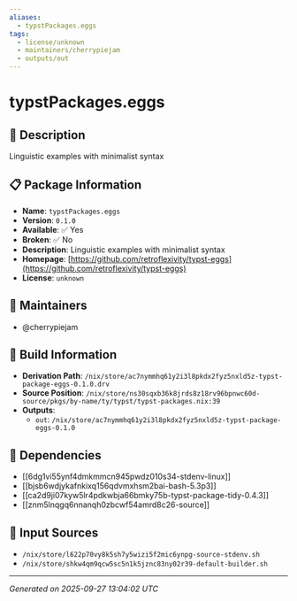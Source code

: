 ```yaml
---
aliases:
  - typstPackages.eggs
tags:
  - license/unknown
  - maintainers/cherrypiejam
  - outputs/out
---
```


# typstPackages.eggs

## 📝 Description

Linguistic examples with minimalist syntax

## 📋 Package Information

- **Name**: `typstPackages.eggs`
- **Version**: `0.1.0`
- **Available**: ✅ Yes
- **Broken**: ✅ No
- **Description**: Linguistic examples with minimalist syntax
- **Homepage**: [https://github.com/retroflexivity/typst-eggs](https://github.com/retroflexivity/typst-eggs)
- **License**: `unknown`
## 👥 Maintainers

- @cherrypiejam


## 🔧 Build Information

- **Derivation Path**: `/nix/store/ac7nymmhq61y2i3l8pkdx2fyz5nxld5z-typst-package-eggs-0.1.0.drv`
- **Source Position**: `/nix/store/ns30sqxb36k8jrds8z18rv96bpnwc60d-source/pkgs/by-name/ty/typst/typst-packages.nix:39`
- **Outputs**:
  - `out`:  `/nix/store/ac7nymmhq61y2i3l8pkdx2fyz5nxld5z-typst-package-eggs-0.1.0`

## 🔗 Dependencies

- [[6dg1vi55ynf4dmkmmcn945pwdz010s34-stdenv-linux]]
- [[bjsb6wdjykafnkixq156qdvmxhsm2bai-bash-5.3p3]]
- [[ca2d9ji07kyw5lr4pdkwbja66bmky75b-typst-package-tidy-0.4.3]]
- [[znm5lnqgq6nnanqh0zbcwf54amrd8c26-source]]

## 📁 Input Sources

- `/nix/store/l622p70vy8k5sh7y5wizi5f2mic6ynpg-source-stdenv.sh`
- `/nix/store/shkw4qm9qcw5sc5n1k5jznc83ny02r39-default-builder.sh`

---
*Generated on 2025-09-27 13:04:02 UTC*
